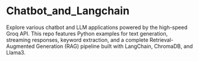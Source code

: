 # Chatbot_and_Langchain
Explore various chatbot and LLM applications powered by the high-speed Groq API. This repo features Python examples for text generation, streaming responses, keyword extraction, and a complete Retrieval-Augmented Generation (RAG) pipeline built with LangChain, ChromaDB, and Llama3.
